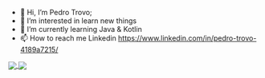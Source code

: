 - 👋 Hi, I’m Pedro Trovo;
- 👀 I’m interested in learn new things
- 🌱 I’m currently learning Java & Kotlin
- 📫 How to reach me Linkedin https://www.linkedin.com/in/pedro-trovo-4189a7215/

<!---
is a ✨ special ✨ repository because its `README.md` (this file) appears on your GitHub profile.
You can click the Preview link to take a look at your changes.
--->
<a href="https://github.com/anuraghazra/github-readme-stats%22%3E">
  <img align="center" src="https://github-readme-stats.vercel.app/api?username=PedroTrovoSouza&show_icons=true&theme=radical" />
</a>
<a href="https://github.com/anuraghazra/convoychat%22%3E">
  <img align="center" src="https://github-readme-stats.vercel.app/api/top-langs/?username=PedroTrovoSouza&layout=compact&theme=radical" />
</a>

